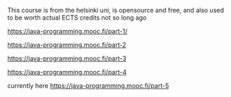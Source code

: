 This course is from the helsinki uni, is opensource and free, and also used to be worth actual ECTS credits not so long ago

https://java-programming.mooc.fi/part-1/

https://java-programming.mooc.fi/part-2

https://java-programming.mooc.fi/part-3

https://java-programming.mooc.fi/part-4

currently here https://java-programming.mooc.fi/part-5
